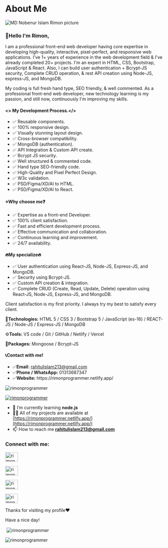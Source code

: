 <h1>About Me</h1>

<img src="https://scontent.fdac24-3.fna.fbcdn.net/v/t39.30808-6/411878320_316203688041623_3075447041091224210_n.png?_nc_cat=109&ccb=1-7&_nc_sid=5f2048&_nc_ohc=_hCDt_RJzpUAX9VsKlc&_nc_oc=Adjgcmi3d5KPu4Hfe6xvfcKxUqre0iP9owdpvWTcr_o-ikeeTO2QZp_nO7_oyxVIbuk&_nc_ht=scontent.fdac24-3.fna&oh=00_AfAxYscdILfQKiND90kIrgBO6MlXaNIfEf1QQ-ToHYf6CQ&oe=66058521" alt="MD Nobenur Islam Rimon picture" /> 

<h3>🤝Hello I'm Rimon,</h3>
<p>I am a professional front-end web developer having core expertise in developing high-quality, interactive, pixel-perfect, and responsive web applications. I've 1+ years of experience in the web development field & I've already completed 20+ projects. I'm an expert in HTML, CSS, Bootstrap, JavaScript & React. Also, I can build user authentication + Bcrypt-JS security, Complete CRUD operation, & rest API creation using Node-JS, express-JS, and MongoDB.</p>
<p>My coding is full fresh hand type, SEO friendly, & well commented. As a professional front-end web developer, new technology learning is my passion, and still now, continuously I'm improving my skills.</p>

<h4> &lt;&gt; My Development Process.&lt;/&gt;</h4>
<ul>
  <li>✅ Reusable components.</li>
  <li>✅ 100% responsive design.</li>
  <li>✅ Visually stunning layout design.</li>
  <li>✅ Cross-browser compatibility.</li>
  <li>✅ MongoDB (authentication).</li>
  <li>✅ API Integration & Custom API create.</li>
  <li>✅ Bcrypt JS security.</li>
  <li>✅ Well structured & commented code.</li>
  <li>✅ Hand type SEO-friendly code.</li>
  <li>✅ High-Quality and Pixel Perfect Design.</li>
  <li>✅ W3c validation.</li>
  <li>✅ PSD/Figma/XD/AI to HTML.</li>
  <li>✅ PSD/Figma/XD/AI to React.</li>
</ul>

<h4>⭐Why choose me❓</h4>
<ul>
  <li>✅ Expertise as a front-end Developer.</li>
  <li>✅ 100% client satisfaction.</li>
  <li>✅ Fast and efficient development process.</li>
  <li>✅ Effective communication and collaboration.</li>
  <li>✅ Continuous learning and improvement.</li>
  <li>✅ 24/7 availability.</li>
</ul>

<h4>🔥My specialize🔥</h4>
<ul>
  <li>✅ User authentication using React-JS, Node-JS, Express-JS, and MongoDB.</li>
  <li>✅ Security using Bcrypt-JS.</li>
  <li>✅ Custom API creation & integration.</li>
  <li>✅ Complete CRUD (Create, Read, Update, Delete) operation using React-JS, Node-JS, Express-JS, and MongoDB.</li>
</ul>

<p>Client satisfaction is my first priority. I always try my best to satisfy every client.</p>

<p>📡<b>Technologies:</b> HTML 5 / CSS 3 / Bootstrap 5 / JavaScript (es-16) / REACT-JS / Node-JS / Express-JS / MongoDB</p>
<p>⚙️<b>Tools:</b> VS code / Git / GitHub / Netlify / Vercel</p>
<p>🥡<b>Packages:</b> Mongoose / Bcrypt-JS</p>

<h4>📞Contact with me!</h4>
<ul>
  <li>✅<b>Email:</b> <a href="rahitulislam213@gmail.com" target="_blank">rahitulislam213@gmail.com</a></li>
  <li>✅<b>Phone / WhatsApp:</b> 01313687347</li>
  <li>✅<b>Website:</b> https://rimonprogrammer.netlify.app/</li>
</ul>

<p align="left"> <img src="https://komarev.com/ghpvc/?username=rimonprogrammer&label=Profile%20views&color=0e75b6&style=flat" alt="rimonprogrammer" /> </p>
<p align="left"> <a href="https://twitter.com/rimonprogrammer" target="blank"><img src="https://img.shields.io/twitter/follow/rimonprogrammer?logo=twitter&style=for-the-badge" alt="rimonprogrammer" /></a> </p>

- 🌱 I’m currently learning **node.js**
- 👨‍💻 All of my projects are available at [https://rimonprogrammer.netlify.app/](https://rimonprogrammer.netlify.app/)
- 📫 How to reach me **rahitulislam213@gmail.com**

<h3 align="left">Connect with me:</h3>
<p align="left">

<a href="https://www.linkedin.com/in/nobenur-islam-rimon/" target="blank"><img align="center" src="https://raw.githubusercontent.com/rahuldkjain/github-profile-readme-generator/master/src/images/icons/Social/linked-in-alt.svg" alt="rimonprogrammer/md nobennur islam rimon" height="30" width="40" /></a>

<a href="https://www.facebook.com/rimonprogrammer/" target="blank"><img align="center" src="https://raw.githubusercontent.com/rahuldkjain/github-profile-readme-generator/master/src/images/icons/Social/facebook.svg" alt="rimonprogrammer/md nobennur islam rimon" height="30" width="40" /></a>

<a href="https://twitter.com/rimonprogrammer" target="blank"><img align="center" src="https://raw.githubusercontent.com/rahuldkjain/github-profile-readme-generator/master/src/images/icons/Social/twitter.svg" alt="rimonprogrammer/md nobennur islam rimon" height="30" width="40" /></a>

<a href="https://www.instagram.com/rimonprogrammer/" target="blank"><img align="center" src="https://raw.githubusercontent.com/rahuldkjain/github-profile-readme-generator/master/src/images/icons/Social/instagram.svg" alt="rimonprogrammer/md nobennur islam rimon" height="30" width="40" /></a>
</p>

<p>Thanks for visiting my profile❤️</p>
<p>Have a nice day!</p>

<p>&nbsp;<img align="center" src="https://github-readme-stats.vercel.app/api?username=rimonprogrammer&show_icons=true&locale=en" alt="rimonprogrammer" /></p>
<p><img align="left" src="https://github-readme-stats.vercel.app/api/top-langs?username=rimonprogrammer&show_icons=true&locale=en&layout=compact" alt="rimonprogrammer" /></p>
